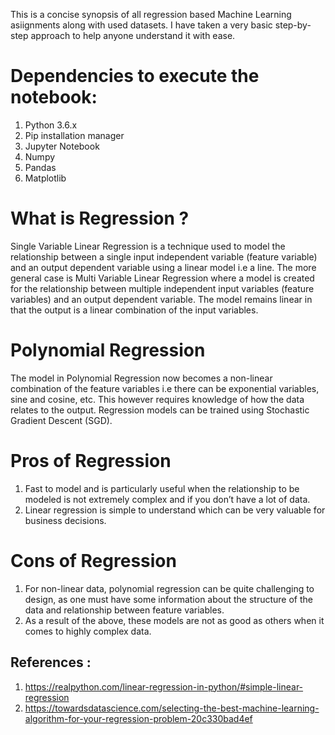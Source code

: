 This is a concise synopsis of all regression based Machine Learning asiignments along with used datasets. I have taken a very basic step-by-step approach to help anyone understand it with ease. 

# Dependencies to execute the notebook:
1) Python 3.6.x
2) Pip installation manager
3) Jupyter Notebook
4) Numpy
5) Pandas
6) Matplotlib

# What is Regression ?

Single Variable Linear Regression is a technique used to model the relationship between a single input independent variable (feature variable) and an output dependent variable using a linear model i.e a line. The more general case is Multi Variable Linear Regression where a model is created for the relationship between multiple independent input variables (feature variables) and an output dependent variable. The model remains linear in that the output is a linear combination of the input variables.

# Polynomial Regression

The model in Polynomial Regression now becomes a non-linear combination of the feature variables i.e there can be exponential variables, sine and cosine, etc. This however requires knowledge of how the data relates to the output. Regression models can be trained using Stochastic Gradient Descent (SGD).

# Pros of Regression 

1) Fast to model and is particularly useful when the relationship to be modeled is not extremely complex and if you don’t have a lot of data.
2) Linear regression is simple to understand which can be very valuable for business decisions.

# Cons of Regression 

1) For non-linear data, polynomial regression can be quite challenging to design, as one must have some information about the structure of the data and relationship between feature variables.
2) As a result of the above, these models are not as good as others when it comes to highly complex data.


## References :
1) https://realpython.com/linear-regression-in-python/#simple-linear-regression
2) https://towardsdatascience.com/selecting-the-best-machine-learning-algorithm-for-your-regression-problem-20c330bad4ef
